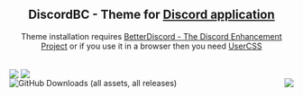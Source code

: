 <h2 align="Center">DiscordBC - Theme for <a href="https://discord.com/">Discord application</a></h2>
<p align="Center">Theme installation requires <a href="https://betterdiscord.app/">BetterDiscord - The Discord Enhancement Project</a> or if you use it in a browser then you need <a href="https://chromewebstore.google.com/detail/user-css/okpjlejfhacmgjkmknjhadmkdbcldfcb?hl=en&pli=1">UserCSS</a></p>
<br>
<img align="center" src="https://imgur.com/n9hgUzt.png"/>
<img align="center" src="https://imgur.com/5XdPJh4.png"/>
<div>
    <img align="left" alt="GitHub Downloads (all assets, all releases)" src="https://img.shields.io/github/downloads/beastcom74/DiscordBC/total?style=flat&labelColor=smoke&color=94be1a&cacheSeconds=300"/>
    <img align="right" src="https://img.shields.io/badge/Developing...-CD5C5C"/>
</div>
